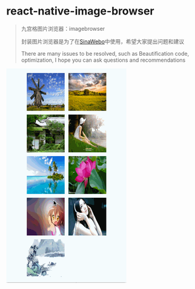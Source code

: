 # react-native-image-browser
>
>  九宫格图片浏览器：imagebrowser
>
>  封装图片浏览器是为了在[SinaWebo](https://github.com/CoderGLM/ReactNativeLeaning)中使用，希望大家提出问题和建议
>
>  There are many issues to be resolved, such as Beautification code, optimization, I hope you can ask questions and recommendations
>  

![image](https://github.com/CoderGLM/react-native-image-browser/blob/master/screenshots/imagebrowser1.gif)<br/>
